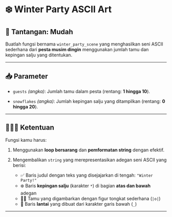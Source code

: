 # ❄️ Winter Party ASCII Art

## 🎯 Tantangan: Mudah

Buatlah fungsi bernama `winter_party_scene` yang menghasilkan seni ASCII sederhana dari **pesta musim dingin** menggunakan jumlah tamu dan kepingan salju yang ditentukan.

---

## 📥 Parameter

* `guests` *(angka)*:
  Jumlah tamu dalam pesta (rentang: **1 hingga 10**).

* `snowflakes` *(angka)*:
  Jumlah kepingan salju yang ditampilkan (rentang: **0 hingga 20**).

---

## 🧑‍🤝‍🧑 Ketentuan

Fungsi kamu harus:

1. Menggunakan **loop bersarang** dan **pemformatan string** dengan efektif.
2. Mengembalikan `string` yang merepresentasikan adegan seni ASCII yang berisi:

   * ✅ Baris judul dengan teks yang disejajarkan di tengah: `"Winter Party!"`
   * ❄️ Baris **kepingan salju** (karakter `*`) di bagian **atas dan bawah** adegan
   * 🧍‍♂️ Tamu yang digambarkan dengan figur tongkat sederhana (`|o|`)
   * 📏 Baris **lantai** yang dibuat dari karakter garis bawah (`_`)

---

